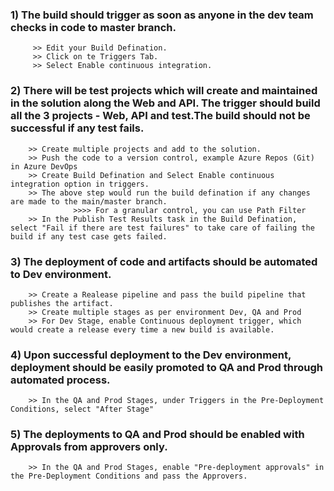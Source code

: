 ### 1) The build should trigger as soon as anyone in the dev team checks in code to master branch.

         >> Edit your Build Defination.
         >> Click on te Triggers Tab.
         >> Select Enable continuous integration.
      
### 2) There will be test projects which will create and maintained in the solution along the Web and API. The trigger should build all the 3 projects - Web, API and test.The build should not be successful if any test fails.
        
        >> Create multiple projects and add to the solution.
        >> Push the code to a version control, example Azure Repos (Git) in Azure DevOps
        >> Create Build Defination and Select Enable continuous integration option in triggers.
        >> The above step would run the build defination if any changes are made to the main/master branch.
                  >>>> For a granular control, you can use Path Filter
        >> In the Publish Test Results task in the Build Defination, select "Fail if there are test failures" to take care of failing the build if any test case gets failed.
        
### 3) The deployment of code and artifacts should be automated to Dev environment.
        
        >> Create a Realease pipeline and pass the build pipeline that publishes the artifact.
        >> Create multiple stages as per environment Dev, QA and Prod
        >> For Dev Stage, enable Continuous deployment trigger, which would create a release every time a new build is available.
        
### 4) Upon successful deployment to the Dev environment, deployment should be easily promoted to QA and Prod through automated process.

        >> In the QA and Prod Stages, under Triggers in the Pre-Deployment Conditions, select "After Stage" 

### 5) The deployments to QA and Prod should be enabled with Approvals from approvers only.

        >> In the QA and Prod Stages, enable "Pre-deployment approvals" in the Pre-Deployment Conditions and pass the Approvers.
